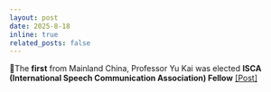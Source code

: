 ```yaml
---
layout: post
date: 2025-8-18
inline: true
related_posts: false
---
```


🤗The **first** from Mainland China, Professor Yu Kai was elected **ISCA (International Speech Communication Association) Fellow** <a href="https://mp.weixin.qq.com/s/vOU39UwR9W4H_8NumpajFg"> [Post]</a>
